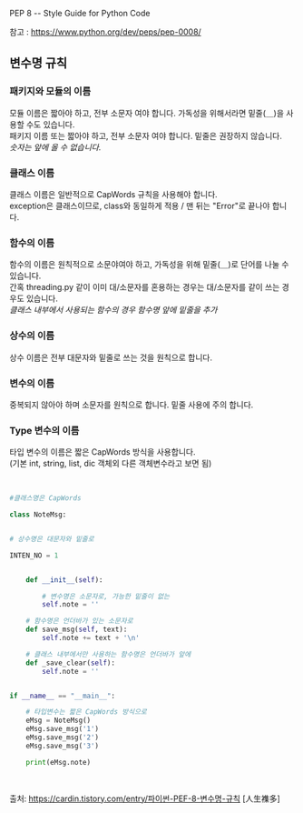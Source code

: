 PEP 8 -- Style Guide for Python Code

참고 : https://www.python.org/dev/peps/pep-0008/

## 변수명 규칙


### 패키지와 모듈의 이름

모듈 이름은 짧아야 하고, 전부 소문자 여야 합니다. 가독성을 위해서라면 밑줄(＿)을 사용할 수도 있습니다.<br>
패키지 이름 또는 짧아야 하고, 전부 소문자 여야 합니다. 밑줄은 권장하지 않습니다.<br>
_숫자는 앞에 올 수 없습니다._

### 클래스 이름

클래스 이름은 일반적으로 CapWords 규칙을 사용해야 합니다.<br>
exception은 클래스이므로, class와 동일하게 적용 / 맨 뒤는 "Error"로 끝나야 합니다.


### 함수의 이름

함수의 이름은 원칙적으로 소문야여야 하고, 가독성을 위해 밑줄(＿)로 단어를 나눌 수 있습니다.<br>
간혹 threading.py 같이 이미 대/소문자를 혼용하는 경우는 대/소문자를 같이 쓰는 경우도 있습니다.<br>
_클래스 내부에서 사용되는 함수의 경우 함수명 앞에 밑줄을 추가_


### 상수의 이름

상수 이름은 전부 대문자와 밑줄로 쓰는 것을 원칙으로 합니다.


### 변수의 이름

중복되지 않아야 하며 소문자를 원칙으로 합니다. 밑줄 사용에 주의 합니다.


### Type 변수의 이름

타입 변수의 이름은 짧은 CapWords 방식을 사용합니다.<br>
(기본 int, string, list, dic 객체외 다른 객체변수라고 보면 됨)

<br>

``` Python
#클래스명은 CapWords

class NoteMsg:


# 상수명은 대문자와 밑줄로

INTEN_NO = 1


    def __init__(self):

        # 변수명은 소문자로, 가능한 밑줄이 없는
        self.note = ''

    # 함수명은 언더바가 있는 소문자로
    def save_msg(self, text):
        self.note += text + '\n'

    # 클래스 내부에서만 사용하는 함수명은 언더바가 앞에
    def _save_clear(self):
        self.note = ''


if __name__ == "__main__":

    # 타입변수는 짧은 CapWords 방식으로
    eMsg = NoteMsg()
    eMsg.save_msg('1')
    eMsg.save_msg('2')
    eMsg.save_msg('3')

    print(eMsg.note)

```

<br>

출처: https://cardin.tistory.com/entry/파이썬-PEF-8-변수명-규칙 [人生襍多]
